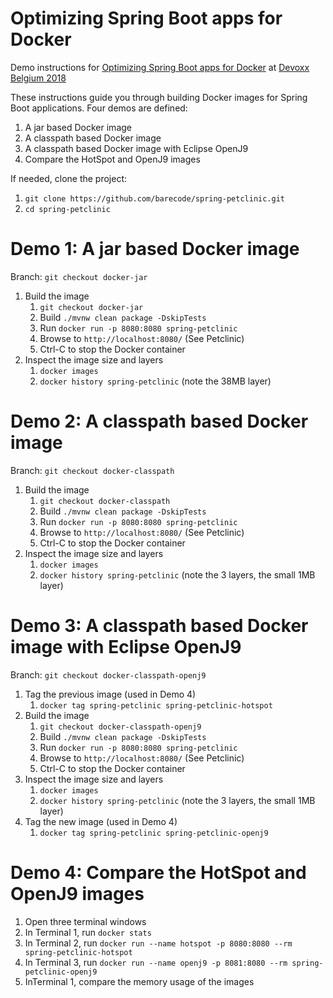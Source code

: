 # Optimizing Spring Boot apps for Docker 
Demo instructions for [Optimizing Spring Boot apps for Docker](https://dvbe18.confinabox.com/talk/LJT-6211/Optimizing_Spring_Boot_apps_for_Docker) at [Devoxx Belgium 2018](https://dvbe18.confinabox.com/byday/mon)

These instructions guide you through building Docker images for Spring Boot applications. Four demos are defined:
1. A jar based Docker image
2. A classpath based Docker image
3. A classpath based Docker image with Eclipse OpenJ9
4. Compare the HotSpot and OpenJ9 images

If needed, clone the project:
1. `git clone https://github.com/barecode/spring-petclinic.git`
2. `cd spring-petclinic`

# Demo 1: A jar based Docker image
Branch: `git checkout docker-jar`
1. Build the image
    1. `git checkout docker-jar`
    2. Build `./mvnw clean package -DskipTests`
    3. Run `docker run -p 8080:8080 spring-petclinic`
    4. Browse to `http://localhost:8080/` (See Petclinic)
    5. Ctrl-C to stop the Docker container
2. Inspect the image size and layers
    1. `docker images`
    2. `docker history spring-petclinic` (note the 38MB layer)


# Demo 2: A classpath based Docker image
Branch: `git checkout docker-classpath`
1. Build the image
    1. `git checkout docker-classpath`
    2. Build `./mvnw clean package -DskipTests`
    3. Run `docker run -p 8080:8080 spring-petclinic`
    4. Browse to `http://localhost:8080/` (See Petclinic)
    5. Ctrl-C to stop the Docker container
2. Inspect the image size and layers
    1. `docker images`
    2. `docker history spring-petclinic` (note the 3 layers, the small 1MB layer)



# Demo 3: A classpath based Docker image with Eclipse OpenJ9
Branch: `git checkout docker-classpath-openj9`
1. Tag the previous image (used in Demo 4)
    1. `docker tag spring-petclinic spring-petclinic-hotspot`
2. Build the image
    1. `git checkout docker-classpath-openj9`
    2. Build `./mvnw clean package -DskipTests`
    3. Run `docker run -p 8080:8080 spring-petclinic`
    4. Browse to `http://localhost:8080/` (See Petclinic)
    5. Ctrl-C to stop the Docker container
3. Inspect the image size and layers
    1. `docker images`
    2. `docker history spring-petclinic` (note the 3 layers, the small 1MB layer)
4. Tag the new image (used in Demo 4)
    1. `docker tag spring-petclinic spring-petclinic-openj9`
    
# Demo 4: Compare the HotSpot and OpenJ9 images
1. Open three terminal windows
2. In Terminal 1, run `docker stats`
3. In Terminal 2, run `docker run --name hotspot -p 8080:8080 --rm spring-petclinic-hotspot`
4. In Terminal 3, run `docker run --name openj9 -p 8081:8080 --rm spring-petclinic-openj9`  
5. InTerminal 1, compare the memory usage of the images
